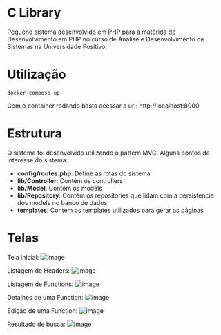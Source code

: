 # C Library

Pequeno sistema desenvolvido em PHP para a matérida de Desenvolvimento em PHP
no curso de Análise e Desenvolvimento de Sistemas na Universidade Positivo.


# Utilização

```
docker-compose up
```

Com o container rodando basta acessar a url: http://localhost:8000

# Estrutura

O sistema foi desenvolvido utilizando o pattern MVC. Alguns pontos de interesse do sistema:

- **config/routes.php**: Define as rotas do sistema
- **lib/Controller**: Contém os controllers
- **lib/Model**: Contém os models
- **lib/Repository**: Contém os repositories que lidam com a persistencia dos models no banco de dados
- **templates**: Contém os templates utilizados para gerar as páginas

# Telas
Tela inicial:
![image](https://user-images.githubusercontent.com/605008/100555757-7c704c80-327c-11eb-9d2a-e67a093fcb83.png)

Listagem de Headers:
![image](https://user-images.githubusercontent.com/605008/100555820-da9d2f80-327c-11eb-84f8-1266cb6a7d94.png)

Listagem de Functions:
![image](https://user-images.githubusercontent.com/605008/100555833-eb4da580-327c-11eb-87cb-37564266969a.png)

Detalhes de uma Function:
![image](https://user-images.githubusercontent.com/605008/100555849-091b0a80-327d-11eb-8250-1955225536b8.png)

Edição de uma Function:
![image](https://user-images.githubusercontent.com/605008/100555896-3c5d9980-327d-11eb-8b81-7e549005da9e.png)

Resultado de busca:
![image](https://user-images.githubusercontent.com/605008/100555865-1c2dda80-327d-11eb-9d29-c45efdd31f11.png)

